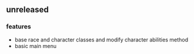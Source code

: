 ## unreleased
### features
* base race and character classes and modify character abilities method
* basic main menu
